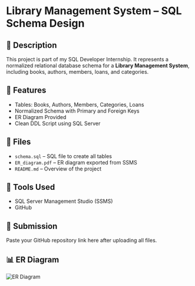 
# Library Management System – SQL Schema Design

## 📌 Description
This project is part of my SQL Developer Internship. It represents a normalized relational database schema for a **Library Management System**, including books, authors, members, loans, and categories.

## 📁 Features
- Tables: Books, Authors, Members, Categories, Loans
- Normalized Schema with Primary and Foreign Keys
- ER Diagram Provided
- Clean DDL Script using SQL Server

## 📂 Files
- `schema.sql` – SQL file to create all tables
- `ER_diagram.pdf` – ER diagram exported from SSMS
- `README.md` – Overview of the project

## 🔧 Tools Used
- SQL Server Management Studio (SSMS)
- GitHub

## 🔗 Submission
Paste your GitHub repository link here after uploading all files.

## 📊 ER Diagram

![ER Diagram](PASTE-THE-URL-HERE)

